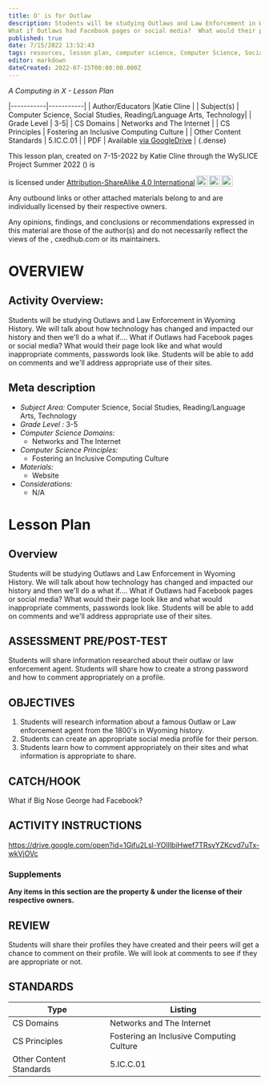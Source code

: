 ```yaml
---
title: O' is for Outlaw
description: Students will be studying Outlaws and Law Enforcement in Wyoming History.  We will talk about how technology has changed and impacted our history and then we'll do a what if....
What if Outlaws had Facebook pages or social media?  What would their page look like and what would inappropriate comments, passwords look like. Students will be able to add on comments and we'll address appropriate use of their sites.
published: true
date: 7/15/2022 13:52:43
tags: resources, lesson plan, computer science, Computer Science, Social Studies, Reading/Language Arts, Technology 
editor: markdown
dateCreated: 2022-07-15T00:00:00.000Z
---
```

*A Computing in X - Lesson Plan*

|-----------|-----------|
| Author/Educators |Katie Cline |
| Subject(s) | Computer Science, Social Studies, Reading/Language Arts, Technology|
| Grade Level | 3-5|
| CS Domains | Networks and The Internet |
| CS Principles | Fostering an Inclusive Computing Culture |
| Other Content Standards | 5.IC.C.01 | 
| PDF | Available [via GoogleDrive]() |
{.dense}






This lesson plan, created on 7-15-2022 by Katie Cline through the  WySLICE Project Summer 2022 () is  <p xmlns:cc="http://creativecommons.org/ns#" >  is licensed under <a href="http://creativecommons.org/licenses/by-sa/4.0/?ref=chooser-v1" target="_blank" rel="license noopener noreferrer" style="display:inline-block;">Attribution-ShareAlike 4.0 International<img style="height:22px!important;margin-left:3px;vertical-align:text-bottom;" src="https://mirrors.creativecommons.org/presskit/icons/cc.svg?ref=chooser-v1"><img style="height:22px!important;margin-left:3px;vertical-align:text-bottom;" src="https://mirrors.creativecommons.org/presskit/icons/by.svg?ref=chooser-v1"><img style="height:22px!important;margin-left:3px;vertical-align:text-bottom;" src="https://mirrors.creativecommons.org/presskit/icons/sa.svg?ref=chooser-v1"></a></p>


Any outbound links or other attached materials belong to and are individually licensed by their respective owners. 


Any opinions, findings, and conclusions or recommendations expressed in this material are those of the author(s) and do not necessarily reflect the views of the , cxedhub.com or its maintainers.


# OVERVIEW
## Activity Overview:  
Students will be studying Outlaws and Law Enforcement in Wyoming History.  We will talk about how technology has changed and impacted our history and then we'll do a what if....
What if Outlaws had Facebook pages or social media?  What would their page look like and what would inappropriate comments, passwords look like. Students will be able to add on comments and we'll address appropriate use of their sites.
## Meta description
+ *Subject Area:* Computer Science, Social Studies, Reading/Language Arts, Technology 
+ *Grade Level :* 3-5 
+ *Computer Science Domains:*
   + Networks and The Internet
+ *Computer Science Principles:*
   + Fostering an Inclusive Computing Culture
+ *Materials:* 
   + Website
+ *Considerations:*
   + N/A


# Lesson Plan
## Overview
Students will be studying Outlaws and Law Enforcement in Wyoming History.  We will talk about how technology has changed and impacted our history and then we'll do a what if....
What if Outlaws had Facebook pages or social media?  What would their page look like and what would inappropriate comments, passwords look like. Students will be able to add on comments and we'll address appropriate use of their sites.
## ASSESSMENT PRE/POST-TEST
Students will share information researched about their outlaw or law enforcement agent. 
Students will share how to create a strong password and how to comment appropriately on a profile.
## OBJECTIVES
1.  Students will research information about a famous Outlaw or Law enforcement agent from the 1800's in Wyoming history.
2. Students can create an appropriate social media profile for their person. 
3. Students learn how to comment appropriately on their sites and what information is appropriate to share.


## CATCH/HOOK
What if Big  Nose George had Facebook?


## ACTIVITY INSTRUCTIONS
https://drive.google.com/open?id=1Gjfu2Lsl-YOlIlbiHwef7TRsyYZKcvd7uTx-wkVjOVc


### Supplements
**Any items in this section are the property & under the license of their respective owners.**






## REVIEW
Students will share their profiles they have created and their peers will get a chance to comment on their profile.  We will look at comments to see if they are appropriate or not.
## STANDARDS        
| Type | Listing | 
|-----------|-----------|
| CS Domains  | Networks and The Internet|
| CS Principles   | Fostering an Inclusive Computing Culture|
| Other Content Standards | 5.IC.C.01  |